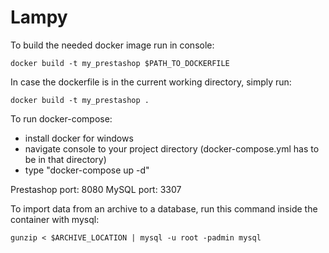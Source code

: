 # Lampy
To build the needed docker image run in console:
```
docker build -t my_prestashop $PATH_TO_DOCKERFILE
```
In case the dockerfile is in the current working directory, simply run:
```
docker build -t my_prestashop .
```

To run docker-compose:
- install docker for windows
- navigate console to your project directory (docker-compose.yml has to be in that directory)
- type "docker-compose up -d"

Prestashop port: 8080
MySQL port: 3307


To import data from an archive to a database, run this command inside the container with mysql:
```
gunzip < $ARCHIVE_LOCATION | mysql -u root -padmin mysql
```
